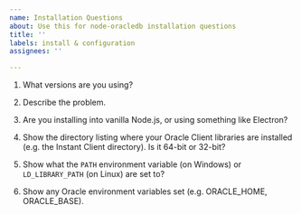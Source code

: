 ```yaml
---
name: Installation Questions
about: Use this for node-oracledb installation questions
title: ''
labels: install & configuration
assignees: ''

---
```


<!--

Thank you for using node-oracledb.

Do these before creating a new issue:

    Review and follow the Installation Instructions: https://oracle.github.io/node-oracledb/INSTALL.html

    Review the troubleshooting tips https://oracle.github.io/node-oracledb/INSTALL.html#troubleshooting

    Review the user manual: https://oracle.github.io/node-oracledb/doc/api.html.

If you have a `DPI-1047`, `DPI-1050` or `DPI-1072` error, re-review the links above.

Please answer these questions so we can help you.

-->

1. What versions are you using?

<!--

Give your database version.

Also run node and show the output of:

    process.platform
    process.version
    process.arch
    require('oracledb').versionString
    require('oracledb').oracleClientVersionString

-->

2. Describe the problem.

<!-- Cut and paste text showing the command you ran.  No screenshots. -->

3. Are you installing into vanilla Node.js, or using something like Electron?

4. Show the directory listing where your Oracle Client libraries are installed (e.g. the Instant Client directory).  Is it 64-bit or 32-bit?

5. Show what the `PATH` environment variable (on Windows) or `LD_LIBRARY_PATH` (on Linux) are set to?

6. Show any Oracle environment variables set (e.g. ORACLE_HOME, ORACLE_BASE).
